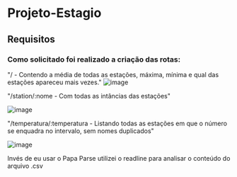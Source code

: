 # Projeto-Estagio

## Requisitos
### Como solicitado foi realizado a criação das rotas:
"/ - Contendo a média de todas as estações, máxima, mínima e qual das estações apareceu mais vezes."
![image](https://github.com/Jullyene/Projeto-Estagio/assets/160196619/8d268c7b-6d03-413b-be71-8c7b7db81af8)




"/station/:nome - Com todas as intâncias das estações"

![image](https://github.com/Jullyene/Projeto-Estagio/assets/160196619/f32ee769-571b-4fb8-bcc3-94121370a58c)








"/temperatura/:temperatura - Listando todas as estações em que o número se enquadra no intervalo, sem nomes duplicados"




![image](https://github.com/Jullyene/Projeto-Estagio/assets/160196619/07c66a3a-158d-4103-9ac5-1dbb676b7969)


Invés de eu usar o Papa Parse utilizei o readline para analisar o conteúdo do arquivo .csv


